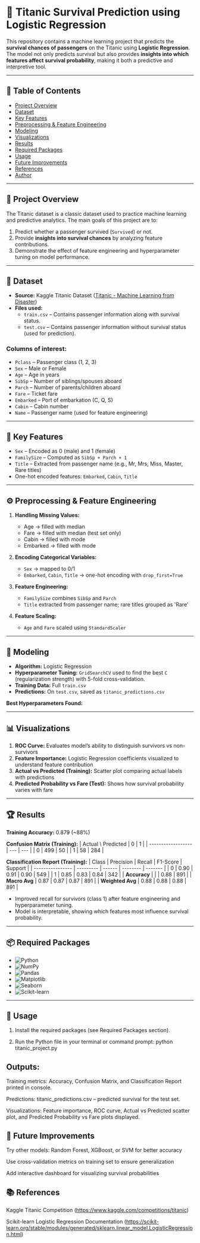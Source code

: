 # 🚢 Titanic Survival Prediction using Logistic Regression

This repository contains a machine learning project that predicts the **survival chances of passengers** on the Titanic using **Logistic Regression**. The model not only predicts survival but also provides **insights into which features affect survival probability**, making it both a predictive and interpretive tool.

---

## 📑 Table of Contents
- [Project Overview](#project-overview)  
- [Dataset](#dataset)  
- [Key Features](#key-features)  
- [Preprocessing & Feature Engineering](#preprocessing--feature-engineering)  
- [Modeling](#modeling)  
- [Visualizations](#visualizations)  
- [Results](#results)  
- [Required Packages](#required-packages)  
- [Usage](#usage)  
- [Future Improvements](#future-improvements)  
- [References](#references)  
- [Author](#author)  

---

## 📝 Project Overview
The Titanic dataset is a classic dataset used to practice machine learning and predictive analytics. The main goals of this project are to:

1. Predict whether a passenger survived (`Survived`) or not.  
2. Provide **insights into survival chances** by analyzing feature contributions.  
3. Demonstrate the effect of feature engineering and hyperparameter tuning on model performance.

---

## 📂 Dataset
- **Source:** Kaggle Titanic Dataset ([Titanic - Machine Learning from Disaster](https://www.kaggle.com/c/titanic))  
- **Files used:**  
  - `train.csv` – Contains passenger information along with survival status.  
  - `test.csv` – Contains passenger information without survival status (used for prediction).  

### Columns of interest:
- `Pclass` – Passenger class (1, 2, 3)  
- `Sex` – Male or Female  
- `Age` – Age in years  
- `SibSp` – Number of siblings/spouses aboard  
- `Parch` – Number of parents/children aboard  
- `Fare` – Ticket fare  
- `Embarked` – Port of embarkation (C, Q, S)  
- `Cabin` – Cabin number  
- `Name` – Passenger name (used for feature engineering)  

---

## 🌟 Key Features
- `Sex` – Encoded as 0 (male) and 1 (female)  
- `FamilySize` – Computed as `SibSp + Parch + 1`  
- `Title` – Extracted from passenger name (e.g., Mr, Mrs, Miss, Master, Rare titles)  
- One-hot encoded features: `Embarked`, `Cabin`, `Title`  

---

## ⚙️ Preprocessing & Feature Engineering
1. **Handling Missing Values:**
   - Age → filled with median  
   - Fare → filled with median (test set only)  
   - Cabin → filled with mode  
   - Embarked → filled with mode  

2. **Encoding Categorical Variables:**
   - `Sex` → mapped to 0/1  
   - `Embarked`, `Cabin`, `Title` → one-hot encoding with `drop_first=True`  

3. **Feature Engineering:**
   - `FamilySize` combines `SibSp` and `Parch`  
   - `Title` extracted from passenger name; rare titles grouped as 'Rare'  

4. **Feature Scaling:**
   - `Age` and `Fare` scaled using `StandardScaler`  

---

## 🤖 Modeling
- **Algorithm:** Logistic Regression  
- **Hyperparameter Tuning:** `GridSearchCV` used to find the best `C` (regularization strength) with 5-fold cross-validation.  
- **Training Data:** Full `train.csv`  
- **Predictions:** On `test.csv`, saved as `titanic_predictions.csv`  

**Best Hyperparameters Found:**  

---

## 📊 Visualizations
1. **ROC Curve:** Evaluates model’s ability to distinguish survivors vs non-survivors  
2. **Feature Importance:** Logistic Regression coefficients visualized to understand feature contribution  
3. **Actual vs Predicted (Training):** Scatter plot comparing actual labels with predictions  
4. **Predicted Probability vs Fare (Test):** Shows how survival probability varies with fare  

---

## 🏆 Results
**Training Accuracy:** 0.879 (~88%)  

**Confusion Matrix (Training):**
| Actual \ Predicted | 0   | 1   |
| ------------------ | --- | --- |
| 0                  | 499 | 50  |
| 1                  | 58  | 284 |



**Classification Report (Training):**
| Class            | Precision | Recall | F1-Score | Support |
| ---------------- | --------- | ------ | -------- | ------- |
| 0                | 0.90      | 0.91   | 0.90     | 549     |
| 1                | 0.85      | 0.83   | 0.84     | 342     |
| **Accuracy**     |           |        | 0.88     | 891     |
| **Macro Avg**    | 0.87      | 0.87   | 0.87     | 891     |
| **Weighted Avg** | 0.88      | 0.88   | 0.88     | 891     |




- Improved recall for survivors (class 1) after feature engineering and hyperparameter tuning.  
- Model is interpretable, showing which features most influence survival probability.

---

## 📦 Required Packages

- ![Python](https://img.shields.io/badge/Python-3.x-blue)  
- ![NumPy](https://img.shields.io/badge/NumPy-1.25.0-orange)  
- ![Pandas](https://img.shields.io/badge/Pandas-1.7.0-green)  
- ![Matplotlib](https://img.shields.io/badge/Matplotlib-3.8.0-red)  
- ![Seaborn](https://img.shields.io/badge/Seaborn-0.13.2-purple)  
- ![Scikit-learn](https://img.shields.io/badge/Scikit--learn-1.3.0-yellow)

---

## 🚀 Usage

1. Install the required packages (see Required Packages section).  

2. Run the Python file in your terminal or command prompt:
python titanic_project.py 

## Outputs:

Training metrics: Accuracy, Confusion Matrix, and Classification Report printed in console.

Predictions: titanic_predictions.csv – predicted survival for the test set.

Visualizations: Feature importance, ROC curve, Actual vs Predicted scatter plot, and Predicted Probability vs Fare plots displayed.

## 🔮 Future Improvements

Try other models: Random Forest, XGBoost, or SVM for better accuracy

Use cross-validation metrics on training set to ensure generalization

Add interactive dashboard for visualizing survival probabilities

## 📚 References

Kaggle Titanic Competition
(https://www.kaggle.com/competitions/titanic)

Scikit-learn Logistic Regression Documentation
(https://scikit-learn.org/stable/modules/generated/sklearn.linear_model.LogisticRegression.html)
